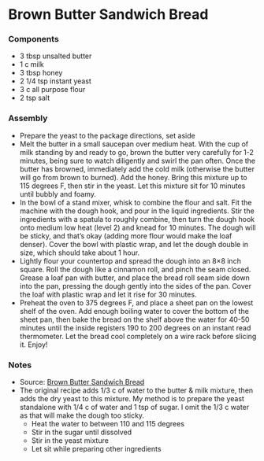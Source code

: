 # Brown Butter Sandwich Bread

### Components

* 3 tbsp unsalted butter
* 1 c milk
* 3 tbsp honey
* 2 1/4 tsp instant yeast
* 3 c all purpose flour
* 2 tsp salt

### Assembly
* Prepare the yeast to the package directions, set aside
* Melt the butter in a small saucepan over medium heat. With the cup of milk standing by and ready to go, brown the butter very carefully for 1-2 minutes, being sure to watch diligently and swirl the pan often. Once the butter has browned, immediately add the cold milk (otherwise the butter will go from brown to burned). Add the honey. Bring this mixture up to 115 degrees F, then stir in the yeast. Let this mixture sit for 10 minutes until bubbly and foamy.
* In the bowl of a stand mixer, whisk to combine the flour and salt. Fit the machine with the dough hook, and pour in the liquid ingredients. Stir the ingredients with a spatula to roughly combine, then turn the dough hook onto medium low heat (level 2) and knead for 10 minutes. The dough will be sticky, and that’s okay (adding more flour would make the loaf denser). Cover the bowl with plastic wrap, and let the dough double in size, which should take about 1 hour.
* Lightly flour your countertop and spread the dough into an 8×8 inch square. Roll the dough like a cinnamon roll, and pinch the seam closed. Grease a loaf pan with butter, and place the bread roll seam side down into the pan, pressing the dough gently into the sides of the pan. Cover the loaf with plastic wrap and let it rise for 30 minutes.
* Preheat the oven to 375 degrees F, and place a sheet pan on the lowest shelf of the oven. Add enough boiling water to cover the bottom of the sheet pan, then bake the bread on the shelf above the water for 40-50 minutes until the inside registers 190 to 200 degrees on an instant read thermometer. Let the bread cool completely on a wire rack before slicing it. Enjoy!

### Notes
* Source: [Brown Butter Sandwich Bread](http://www.fifteenspatulas.com/brown-butter-sandwich-bread/)
* The original recipe adds 1/3 c of water to the butter &amp; milk mixture, then adds the dry yeast to this mixture. My method is to prepare the yeast standalone with 1/4 c of water and 1 tsp of sugar. I omit the 1/3 c water as that will make the dough too sticky.
  * Heat the water to between 110 and 115 degrees
  * Stir in the sugar until dissolved
  * Stir in the yeast mixture
  * Let sit while preparing other ingredients
